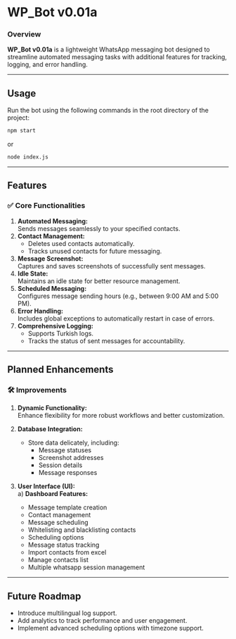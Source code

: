 # WP_Bot v0.01a

### Overview

**WP_Bot v0.01a** is a lightweight WhatsApp messaging bot designed to streamline automated messaging tasks with additional features for tracking, logging, and error handling.

---

## **Usage**

Run the bot using the following commands in the root directory of the project:

```bash
npm start
```

or

```bash
node index.js
```

---

## **Features**

### ✅ **Core Functionalities**

1. **Automated Messaging:**  
   Sends messages seamlessly to your specified contacts.
2. **Contact Management:**
   - Deletes used contacts automatically.
   - Tracks unused contacts for future messaging.
3. **Message Screenshot:**  
   Captures and saves screenshots of successfully sent messages.
4. **Idle State:**  
   Maintains an idle state for better resource management.
5. **Scheduled Messaging:**  
   Configures message sending hours (e.g., between 9:00 AM and 5:00 PM).
6. **Error Handling:**  
   Includes global exceptions to automatically restart in case of errors.
7. **Comprehensive Logging:**
   - Supports Turkish logs.
   - Tracks the status of sent messages for accountability.

---

## **Planned Enhancements**

### 🛠 **Improvements**

1. **Dynamic Functionality:**  
   Enhance flexibility for more robust workflows and better customization.

2. **Database Integration:**

   - Store data delicately, including:
     - Message statuses
     - Screenshot addresses
     - Session details
     - Message responses

3. **User Interface (UI):**  
   a) **Dashboard Features:**
   - Message template creation
   - Contact management
   - Message scheduling
   - Whitelisting and blacklisting contacts
   - Scheduling options
   - Message status tracking
   - Import contacts from excel
   - Manage contacts list
   - Multiple whatsapp session management

---

## **Future Roadmap**

- Introduce multilingual log support.
- Add analytics to track performance and user engagement.
- Implement advanced scheduling options with timezone support.
